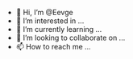 - 👋 Hi, I’m @Eevge
- 👀 I’m interested in ...
- 🌱 I’m currently learning ...
- 💞️ I’m looking to collaborate on ...
- 📫 How to reach me ...

<!---
Eevge/Eevge is a ✨ special ✨ repository because its `README.md` (this file) appears on your GitHub profile.
You can click the Preview link to take a look at your changes.
--->
